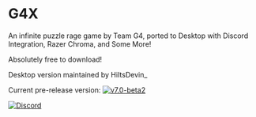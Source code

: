 # G4X
An infinite puzzle rage game by Team G4, ported to Desktop with Discord Integration, Razer Chroma, and Some More!

Absolutely free to download!

Desktop version maintained by HiItsDevin_

Current pre-release version: [![v7.0-beta2](https://github.com/Team-G4/g4x/releases/tag/v7.0-beta2)](https://github.com/Team-G4/g4x/releases/tag/v7.0-beta2)

[![Discord][1]][2]

[1]:  https://discordapp.com/api/guilds/632990721552678923/widget.png?style=banner2
[2]:  http://discord.gg/BKB4ft2
